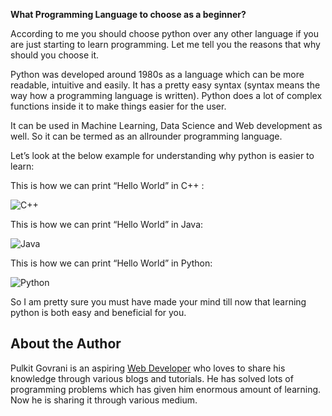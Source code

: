**What Programming Language to choose as a beginner?**  

According to me you should choose python over any other language if you are just starting to learn programming. Let me tell you the reasons that why should you choose it.  

Python was developed around 1980s as a language which can be more readable, intuitive and easily. It has a pretty easy syntax (syntax means the way how a programming language is written). Python does a lot of complex functions inside it to make things easier for the user.  

It can be used in Machine Learning, Data Science and Web development as well. So it can be termed as an allrounder programming language.  

Let’s look at the below example for understanding why python is easier to learn:  

This is how we can print “Hello World” in C++ :

![C++](_static/images/What_Programming_Language_Images/c++.jpg)

This is how we can print “Hello World” in Java:

![Java](_static/images/What_Programming_Language_Images/java.jpg)

This is how we can print “Hello World” in Python:

![Python](_static/images/What_Programming_Language_Images/python.jpg)

So I am pretty sure you must have made your mind till now that learning python is both easy and beneficial for you.

## About the Author


Pulkit Govrani is an aspiring [Web Developer](https://www.upwork.com/freelancers/~01701403d8b0e94e03) who loves to share his knowledge through various blogs and tutorials. He has solved lots of programming problems which has given him enormous amount of learning. Now he is sharing it through various medium.
